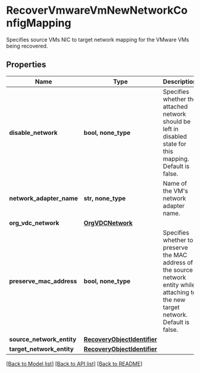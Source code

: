 # RecoverVmwareVmNewNetworkConfigMapping

Specifies source VMs NIC to target network mapping for the VMware VMs being recovered.

## Properties
Name | Type | Description | Notes
------------ | ------------- | ------------- | -------------
**disable_network** | **bool, none_type** | Specifies whether the attached network should be left in disabled state for this mapping. Default is false. | [optional] 
**network_adapter_name** | **str, none_type** | Name of the VM&#39;s network adapter name. | [optional] 
**org_vdc_network** | [**OrgVDCNetwork**](OrgVDCNetwork.md) |  | [optional] 
**preserve_mac_address** | **bool, none_type** | Specifies whether to preserve the MAC address of the source network entity while attaching to the new target network. Default is false. | [optional] 
**source_network_entity** | [**RecoveryObjectIdentifier**](RecoveryObjectIdentifier.md) |  | [optional] 
**target_network_entity** | [**RecoveryObjectIdentifier**](RecoveryObjectIdentifier.md) |  | [optional] 

[[Back to Model list]](../README.md#documentation-for-models) [[Back to API list]](../README.md#documentation-for-api-endpoints) [[Back to README]](../README.md)


